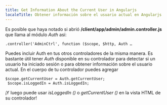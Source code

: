 ```yaml
---
title: Get Information About the Current User in Angularjs
localeTitle: Obtener información sobre el usuario actual en Angularjs
---
```

Es posible que haya notado si abrió **/client/app/admin/admin.controller.js** que llama al módulo _Auth_ así:
```
.controller('AdminCtrl', function ($scope, $http, Auth … 
```

Puedes incluir Auth en tus otros controladores de la misma manera. Es bastante útil tener _Auth_ disponible en su controlador para detectar si un usuario ha iniciado sesión o para obtener información sobre el usuario actual. En el cuerpo de tu controlador puedes agregar
```
$scope.getCurrentUser = Auth.getCurrentUser; 
 $scope.isLoggedIn = Auth.isLoggedIn; 
```

¡Y luego puede usar _isLoggedIn ()_ o _getCurrentUser ()_ en la vista HTML de su controlador!